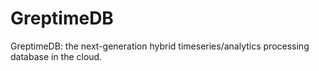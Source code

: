 # GreptimeDB
GreptimeDB: the next-generation hybrid timeseries/analytics processing database in the cloud.